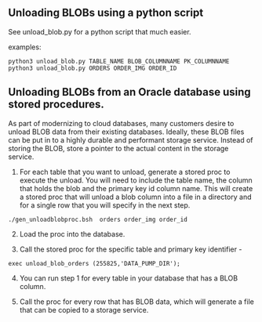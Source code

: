 ## Unloading BLOBs using a python script
See unload_blob.py for a python script that much easier.

examples:
```
python3 unload_blob.py TABLE_NAME BLOB_COLUMNNAME PK_COLUMNNAME
python3 unload_blob.py ORDERS ORDER_IMG ORDER_ID
```

## Unloading BLOBs from an Oracle database using stored procedures.
As part of modernizing to cloud databases, many customers desire to unload BLOB data from their existing databases. Ideally, these BLOB files can be put in to a highly durable and performant storage service. Instead of storing the BLOB, store a pointer to the actual content in the storage service.

1. For each table that you want to unload, generate a stored proc to execute the unload. You will need to include the table name, the column that holds the blob and the primary key id column name. This will create a stored proc that will unload a blob column into a file in a directory and for a single row that you will specify in the next step.
```
./gen_unloadblobproc.bsh  orders order_img order_id
```
2. Load the proc into the database.

3. Call the stored proc for the specific table and primary key identifier - 
```
exec unload_blob_orders (255825,'DATA_PUMP_DIR');
```
4. You can run step 1 for every table in your database that has a BLOB column.

5. Call the proc for every row that has BLOB data, which will generate a file that can be copied to a storage service.


